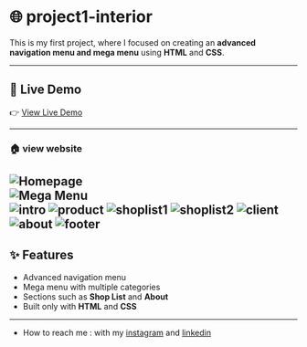 # 🌐  project1-interior

This is my first project, where I focused on creating an **advanced navigation menu and mega menu** using **HTML** and **CSS**.  
 
---

## 🚀 Live Demo  
👉 [View Live Demo](https://pegahmobasheri.github.io/project1-interior/)  

---
### 🏠 view website  
![Homepage](https://github.com/user-attachments/assets/23ca173e-cd82-4609-9d8e-943d718fcc59)  
![Mega Menu](https://github.com/user-attachments/assets/c60346d5-67b3-4f40-8559-c642312322b5)  
![intro](https://github.com/user-attachments/assets/d86a938c-7d3b-4ab8-b8e8-a817d6de5218)
![product](https://github.com/user-attachments/assets/be41923b-628e-4d95-b739-f951e6968d19)
![shoplist1](https://github.com/user-attachments/assets/bab5c416-f941-4588-ba04-4fa42673acaf)
![shoplist2](https://github.com/user-attachments/assets/864607a0-1242-4c92-bc1c-e7f920aff51e)
![client]()
![about]()
![footer]()
---

## ✨ Features  
- Advanced navigation menu  
- Mega menu with multiple categories  
- Sections such as **Shop List** and **About**  
- Built only with **HTML** and **CSS**  

---
- How to reach me : with my [instagram](https://www.instagram.com/pegahmobasherii) and [linkedin](https://www.linkedin.com/in/pegah-mobasheri)




